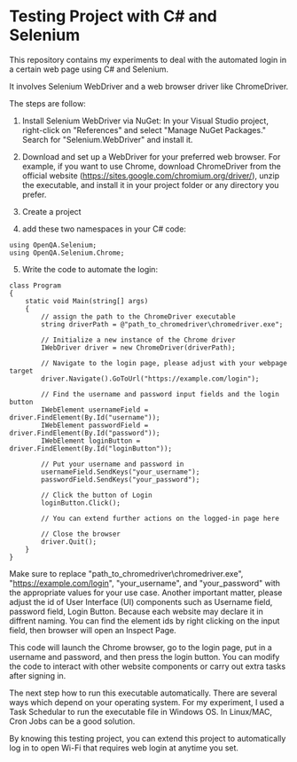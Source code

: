 # Testing Project with C# and Selenium
This repository contains my experiments to deal with the automated login in a certain web page using C# and Selenium. 

It involves Selenium WebDriver and a web browser driver like ChromeDriver. 

The steps are follow:

1. Install Selenium WebDriver via NuGet:
In your Visual Studio project, right-click on "References" and select "Manage NuGet Packages." Search for "Selenium.WebDriver" and install it.

2. Download and set up a WebDriver for your preferred web browser. For example, if you want to use Chrome, download ChromeDriver from the official website (https://sites.google.com/chromium.org/driver/), unzip the executable, and install it in your project folder or any directory you prefer.

3. Create a project 
4. add these two namespaces in your C# code:

```
using OpenQA.Selenium;
using OpenQA.Selenium.Chrome;
```

5. Write the code to automate the login:

```
class Program
{
    static void Main(string[] args)
    {
        // assign the path to the ChromeDriver executable
        string driverPath = @"path_to_chromedriver\chromedriver.exe";

        // Initialize a new instance of the Chrome driver
        IWebDriver driver = new ChromeDriver(driverPath);

        // Navigate to the login page, please adjust with your webpage target
        driver.Navigate().GoToUrl("https://example.com/login");

        // Find the username and password input fields and the login button
        IWebElement usernameField = driver.FindElement(By.Id("username"));
        IWebElement passwordField = driver.FindElement(By.Id("password"));
        IWebElement loginButton = driver.FindElement(By.Id("loginButton"));

        // Put your username and password in
        usernameField.SendKeys("your_username");
        passwordField.SendKeys("your_password");

        // Click the button of Login
        loginButton.Click();

        // You can extend further actions on the logged-in page here

        // Close the browser
        driver.Quit();
    }
}
```
Make sure to replace "path_to_chromedriver\chromedriver.exe", "https://example.com/login", "your_username", and "your_password" with the appropriate values for your use case. Another important matter, please adjust the id of User Interface (UI) components such as Username field, password field, Login Button. Because each website may declare it in diffrent naming. You can find the element ids by right clicking on the input field, then browser will open an Inspect Page. 

This code will launch the Chrome browser, go to the login page, put in a username and password, and then press the login button. You can modify the code to interact with other website components or carry out extra tasks after signing in.

The next step how to run this executable automatically. There are several ways which depend on your operating system. For my experiment, I used a Task Schedular to run the executable file in Windows OS. In Linux/MAC, Cron Jobs can be a good solution. 

By knowing this testing project, you can extend this project to automatically log in to open Wi-Fi that requires web login at anytime you set.
